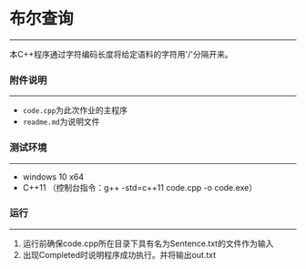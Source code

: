 # 布尔查询

---

本C++程序通过字符编码长度将给定语料的字符用'/'分隔开来。



### 附件说明

---

* `code.cpp`为此次作业的主程序
* `readme.md`为说明文件



### 测试环境

---

* windows 10 x64
* C++11 （控制台指令：g++ -std=c++11  code.cpp -o code.exe）



### 运行

---

1. 运行前确保code.cpp所在目录下具有名为Sentence.txt的文件作为输入
2. 出现Completed时说明程序成功执行。并将输出out.txt